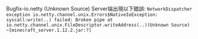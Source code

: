Bugfix-io.netty (Unknown Source)
Server端出現以下錯誤:
`NetworkDispatcher exception io.netty.channel.unix.Errors$NativeIoException: syscall:write(..) failed: Broken pipe at io.netty.channel.unix.FileDescriptor.writeAddress(..)(Unknown Source) ~[minecraft_server.1.12.2.jar:?]`
